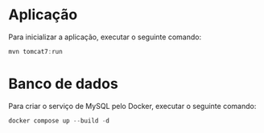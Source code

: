 # Aplicação
Para inicializar a aplicação, executar o seguinte comando:
```PowerShell
mvn tomcat7:run
```

# Banco de dados
Para criar o serviço de MySQL pelo Docker, executar o seguinte comando:

```PowerShell
docker compose up --build -d
```
